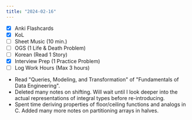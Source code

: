 ```yaml
---
title: "2024-02-16"
---
```


- [x] Anki Flashcards
- [x] KoL
- [ ] Sheet Music (10 min.)
- [ ] OGS (1 Life & Death Problem)
- [ ] Korean (Read 1 Story)
- [x] Interview Prep (1 Practice Problem)
- [ ] Log Work Hours (Max 3 hours)

* Read "Queries, Modeling, and Transformation" of "Fundamentals of Data Engineering".
* Deleted many notes on shifting. Will wait until I look deeper into the actual representations of integral types before re-introducing.
* Spent time deriving properties of floor/ceiling functions and analogs in C. Added many more notes on partitioning arrays in halves.